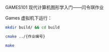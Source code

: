 GAMES101 现代计算机图形学入门——闫令琪作业

Games 虚拟机下运行：

```bash
mkdir build/ && cd build
```

```bash
cmake ../{作业编号}
```

```bash
make
```
